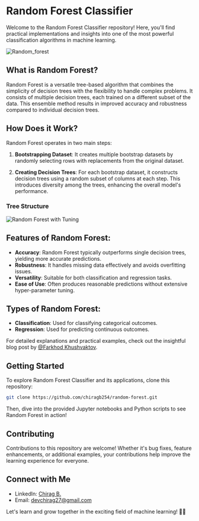 # Random Forest Classifier

Welcome to the Random Forest Classifier repository! Here, you'll find practical implementations and insights into one of the most powerful classification algorithms in machine learning.

![Random_forest](https://github.com/ChiragB254/random-forest/assets/42599856/d265c9ca-1ffa-4f54-a3ef-291ed7f58dd9)


## What is Random Forest?

Random Forest is a versatile tree-based algorithm that combines the simplicity of decision trees with the flexibility to handle complex problems. It consists of multiple decision trees, each trained on a different subset of the data. This ensemble method results in improved accuracy and robustness compared to individual decision trees.

## How Does it Work?

Random Forest operates in two main steps:

1. **Bootstrapping Dataset**: It creates multiple bootstrap datasets by randomly selecting rows with replacements from the original dataset.

2. **Creating Decision Trees**: For each bootstrap dataset, it constructs decision trees using a random subset of columns at each step. This introduces diversity among the trees, enhancing the overall model's performance.

### Tree Structure

![Random Forest with Tuning](https://github.com/ChiragB254/random-forest/assets/42599856/5ac7c843-527c-4a05-bfcd-8f0652a85c5c)

## Features of Random Forest:

- **Accuracy**: Random Forest typically outperforms single decision trees, yielding more accurate predictions.
- **Robustness**: It handles missing data effectively and avoids overfitting issues.
- **Versatility**: Suitable for both classification and regression tasks.
- **Ease of Use**: Often produces reasonable predictions without extensive hyper-parameter tuning.

## Types of Random Forest:

- **Classification**: Used for classifying categorical outcomes.
- **Regression**: Used for predicting continuous outcomes.

For detailed explanations and practical examples, check out the insightful blog post by [@Farkhod Khushvaktov](https://medium.com/@mrmaster907/introduction-random-forest-classification-by-example-6983d95c7b91).

## Getting Started

To explore Random Forest Classifier and its applications, clone this repository:

```bash
git clone https://github.com/chiragb254/random-forest.git
```

Then, dive into the provided Jupyter notebooks and Python scripts to see Random Forest in action!

## Contributing

Contributions to this repository are welcome! Whether it's bug fixes, feature enhancements, or additional examples, your contributions help improve the learning experience for everyone.

## Connect with Me

- LinkedIn: [Chirag B.](https://www.linkedin.com/in/chiragb254)
- Email: devchirag27@gmail.com

Let's learn and grow together in the exciting field of machine learning! 🚀✨
